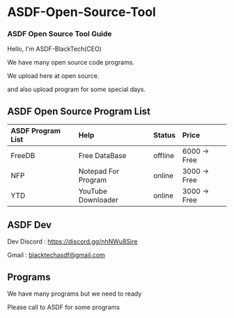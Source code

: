 # ASDF-Open-Source-Tool
### ASDF Open Source Tool Guide
Hello, I'm ASDF-BlackTech(CEO)

We have many open source code programs.

We upload here at open source.

and also upload program for some special days.

## ASDF Open Source Program List
|ASDF Program List|Help|Status|Price|
|:---|:----|:----|:----|
|FreeDB|Free DataBase|offline|6000 -> Free|
|NFP|Notepad For Program|online|3000 -> Free|
|YTD|YouTube Downloader|online|3000 -> Free|

## ASDF Dev
Dev Discord : https://discord.gg/nhNWu8Sjre

Gmail : blacktechasdf@gmail.com

## Programs
We have many programs but we need to ready

Please call to ASDF for some programs
